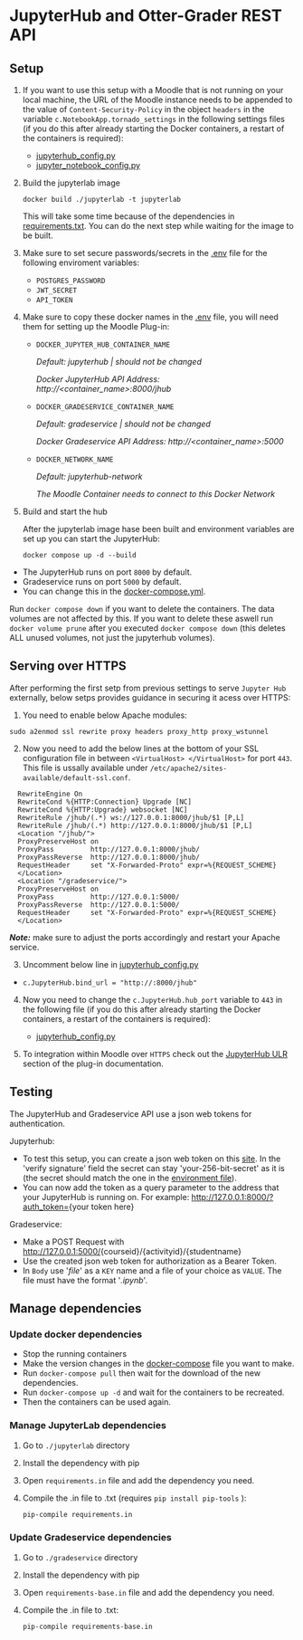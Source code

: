 # JupyterHub and Otter-Grader REST API

## Setup

1. If you want to use this setup with a Moodle that is not running on your local machine, the URL of the Moodle instance needs to be appended to the value of `Content-Security-Policy` in the object `headers` in the variable `c.NotebookApp.tornado_settings` in the following settings files (if you do this after already starting the Docker containers, a restart of the containers is required):

   - [jupyterhub_config.py](./jupyterhub/jupyterhub_config.py?plain=1#L42)
   - [jupyter_notebook_config.py](./jupyterlab/jupyter_notebook_config.py?plain=1#L25)
  
1. Build the jupyterlab image

   ```shell
   docker build ./jupyterlab -t jupyterlab
   ```

   This will take some time because of the dependencies in [requirements.txt](./jupyterlab/requirements.txt).
   You can do the next step while waiting for the image to be built.

1. Make sure to set secure passwords/secrets in the [.env](./.env) file for the following enviroment variables:

   - `POSTGRES_PASSWORD`
   - `JWT_SECRET`
   - `API_TOKEN`

1. Make sure to copy these docker names in the [.env](./.env) file, you will need them for setting up the Moodle Plug-in:

   - `DOCKER_JUPYTER_HUB_CONTAINER_NAME`

      *Default: jupyterhub | should not be changed*

      *Docker JupyterHub API Address: http://&lt;container_name&gt;:8000/jhub*
   - `DOCKER_GRADESERVICE_CONTAINER_NAME`

      *Default: gradeservice | should not be changed*

      *Docker Gradeservice API Address: http://&lt;container_name&gt;:5000*
   - `DOCKER_NETWORK_NAME`

      *Default: jupyterhub-network*

      *The Moodle Container needs to connect to this Docker Network*

1. Build and start the hub

   After the jupyterlab image hase been built and environment variables are set up you can start the JupyterHub:

   ```shell
   docker compose up -d --build
   ```

- The JupyterHub runs on port `8000` by default.
- Gradeservice runs on port `5000` by default.
- You can change this in the [docker-compose.yml](./docker-compose.yml).

Run `docker compose down` if you want to delete the containers. The data volumes are not affected by this. If you want to delete these aswell run `docker volume prune` after you executed `docker compose down` (this deletes ALL unused volumes, not just the jupyterhub volumes).

## Serving over HTTPS

After performing the first setp from previous settings to serve ```Jupyter Hub``` externally, below setps provides guidance in securing it acess over HTTPS:
1. You need to enable below Apache modules:
  ```shell
  sudo a2enmod ssl rewrite proxy headers proxy_http proxy_wstunnel
  ```
2. Now you need to add the below lines at the bottom of your SSL configuration file in between ```<VirtualHost> </VirtualHost>``` for port ```443```. This file is ussally available under ```/etc/apache2/sites-available/default-ssl.conf```.

```shell
  RewriteEngine On
  RewriteCond %{HTTP:Connection} Upgrade [NC]
  RewriteCond %{HTTP:Upgrade} websocket [NC]
  RewriteRule /jhub/(.*) ws://127.0.0.1:8000/jhub/$1 [P,L]
  RewriteRule /jhub/(.*) http://127.0.0.1:8000/jhub/$1 [P,L]
  <Location "/jhub/">
  ProxyPreserveHost on
  ProxyPass         http://127.0.0.1:8000/jhub/
  ProxyPassReverse  http://127.0.0.1:8000/jhub/
  RequestHeader     set "X-Forwarded-Proto" expr=%{REQUEST_SCHEME}
  </Location>
  <Location "/gradeservice/">
  ProxyPreserveHost on
  ProxyPass         http://127.0.0.1:5000/
  ProxyPassReverse  http://127.0.0.1:5000/
  RequestHeader     set "X-Forwarded-Proto" expr=%{REQUEST_SCHEME}
  </Location>
```

***Note:*** make sure to adjust the ports accordingly and restart your Apache service.

3. Uncomment below line in [jupyterhub_config.py](./jupyterhub/jupyterhub_config.py?plain=1#L42)

- ```c.JupyterHub.bind_url = "http://:8000/jhub"```

4. Now you need to change the ```c.JupyterHub.hub_port``` variable to ```443``` in the following file (if you do this after already starting the Docker containers, a restart of the containers is required):

   - [jupyterhub_config.py](./jupyterhub/jupyterhub_config.py?plain=1#L42)
  
5. To integration within Moodle over ```HTTPS``` check out the [JupyterHub ULR](https://github.com/SE-Stuttgart/moodle-mod_jupyter/blob/main/README.md) section of the plug-in documentation.

## Testing

The JupyterHub and Gradeservice API use a json web tokens for authentication.

Jupyterhub:

- To test this setup, you can create a json web token on this [site](https://jwt.io/#debugger-io).
  In the 'verify signature' field the secret can stay 'your-256-bit-secret' as it is (the secret should match the one in the [environment file](.env)).
- You can now add the token as a query parameter to the address that your JupyterHub is running on.
  For example: <http://127.0.0.1:8000/?auth_token=>{your token here}

Gradeservice:

- Make a POST Request with <http://127.0.0.1:5000/>{courseid}/{activityid}/{studentname}
- Use the created json web token for authorization as a Bearer Token.
- In `Body` use '_file_' as a `KEY` name and a file of your choice as `VALUE`. The file must have the format '_.ipynb_'.

## Manage dependencies

### Update docker dependencies

- Stop the running containers
- Make the version changes in the [docker-compose](docker-compose.yml) file you want to make.
- Run `docker-compose pull` then wait for the download of the new dependencies.
- Run `docker-compose up -d` and wait for the containers to be recreated.
- Then the containers can be used again.

### Manage JupyterLab dependencies

1. Go to `./jupyterlab` directory
1. Install the dependency with pip
1. Open `requirements.in` file and add the dependency you need.
1. Compile the .in file to .txt (requires `pip install pip-tools` ):

   ```sh
   pip-compile requirements.in
   ```

### Update Gradeservice dependencies

1. Go to `./gradeservice` directory
1. Install the dependency with pip
1. Open `requirements-base.in` file and add the dependency you need.
1. Compile the .in file to .txt:

   ```sh
   pip-compile requirements-base.in
   ```
